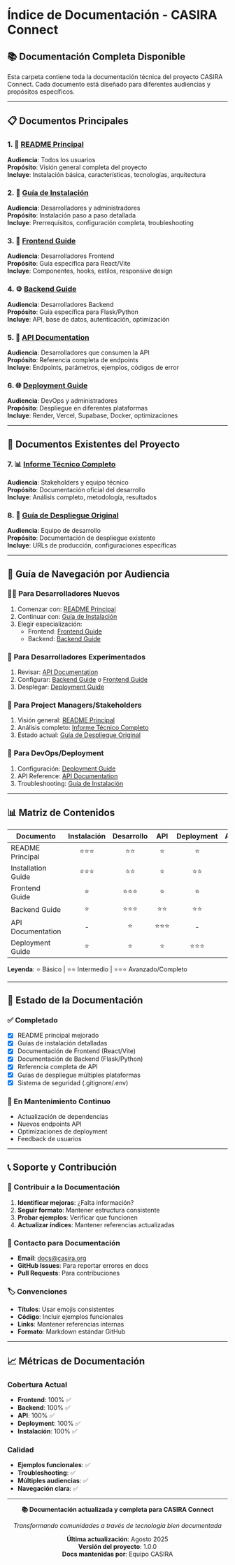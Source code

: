 # Índice de Documentación - CASIRA Connect

## 📚 Documentación Completa Disponible

Esta carpeta contiene toda la documentación técnica del proyecto CASIRA Connect. Cada documento está diseñado para diferentes audiencias y propósitos específicos.

---

## 📋 Documentos Principales

### 1. 📖 **[README Principal](../README.md)**
**Audiencia**: Todos los usuarios  
**Propósito**: Visión general completa del proyecto  
**Incluye**: Instalación básica, características, tecnologías, arquitectura

### 2. 🚀 **[Guía de Instalación](INSTALLATION_GUIDE.md)**
**Audiencia**: Desarrolladores y administradores  
**Propósito**: Instalación paso a paso detallada  
**Incluye**: Prerrequisitos, configuración completa, troubleshooting

### 3. 🎨 **[Frontend Guide](FRONTEND_GUIDE.md)**
**Audiencia**: Desarrolladores Frontend  
**Propósito**: Guía específica para React/Vite  
**Incluye**: Componentes, hooks, estilos, responsive design

### 4. ⚙️ **[Backend Guide](BACKEND_GUIDE.md)**
**Audiencia**: Desarrolladores Backend  
**Propósito**: Guía específica para Flask/Python  
**Incluye**: API, base de datos, autenticación, optimización

### 5. 🔌 **[API Documentation](API_DOCUMENTATION.md)**
**Audiencia**: Desarrolladores que consumen la API  
**Propósito**: Referencia completa de endpoints  
**Incluye**: Endpoints, parámetros, ejemplos, códigos de error

### 6. 🌐 **[Deployment Guide](DEPLOYMENT_GUIDE.md)**
**Audiencia**: DevOps y administradores  
**Propósito**: Despliegue en diferentes plataformas  
**Incluye**: Render, Vercel, Supabase, Docker, optimizaciones

---

## 📄 Documentos Existentes del Proyecto

### 7. 📊 **[Informe Técnico Completo](INFORME_TECNICO_COMPLETO.md)**
**Audiencia**: Stakeholders y equipo técnico  
**Propósito**: Documentación oficial del desarrollo  
**Incluye**: Análisis completo, metodología, resultados

### 8. 🚀 **[Guía de Despliegue Original](GUIA_DESPLIEGUE_COMPLETA.md)**
**Audiencia**: Equipo de desarrollo  
**Propósito**: Documentación de despliegue existente  
**Incluye**: URLs de producción, configuraciones específicas

---

## 🎯 Guía de Navegación por Audiencia

### 👨‍💻 **Para Desarrolladores Nuevos**
1. Comenzar con: [README Principal](../README.md)
2. Continuar con: [Guía de Instalación](INSTALLATION_GUIDE.md)
3. Elegir especialización:
   - Frontend: [Frontend Guide](FRONTEND_GUIDE.md)
   - Backend: [Backend Guide](BACKEND_GUIDE.md)

### 🔧 **Para Desarrolladores Experimentados**
1. Revisar: [API Documentation](API_DOCUMENTATION.md)
2. Configurar: [Backend Guide](BACKEND_GUIDE.md) o [Frontend Guide](FRONTEND_GUIDE.md)
3. Desplegar: [Deployment Guide](DEPLOYMENT_GUIDE.md)

### 👔 **Para Project Managers/Stakeholders**
1. Visión general: [README Principal](../README.md)
2. Análisis completo: [Informe Técnico Completo](INFORME_TECNICO_COMPLETO.md)
3. Estado actual: [Guía de Despliegue Original](GUIA_DESPLIEGUE_COMPLETA.md)

### 🚀 **Para DevOps/Deployment**
1. Configuración: [Deployment Guide](DEPLOYMENT_GUIDE.md)
2. API Reference: [API Documentation](API_DOCUMENTATION.md)
3. Troubleshooting: [Guía de Instalación](INSTALLATION_GUIDE.md)

---

## 📊 Matriz de Contenidos

| Documento | Instalación | Desarrollo | API | Deployment | Arquitectura |
|-----------|:-----------:|:----------:|:---:|:----------:|:------------:|
| README Principal | ⭐⭐⭐ | ⭐⭐ | ⭐ | ⭐ | ⭐⭐⭐ |
| Installation Guide | ⭐⭐⭐ | ⭐⭐ | ⭐ | ⭐⭐ | ⭐ |
| Frontend Guide | ⭐ | ⭐⭐⭐ | ⭐ | ⭐ | ⭐⭐ |
| Backend Guide | ⭐ | ⭐⭐⭐ | ⭐⭐ | ⭐⭐ | ⭐⭐ |
| API Documentation | - | ⭐ | ⭐⭐⭐ | - | ⭐ |
| Deployment Guide | ⭐ | ⭐ | ⭐ | ⭐⭐⭐ | ⭐ |

**Leyenda**: ⭐ Básico | ⭐⭐ Intermedio | ⭐⭐⭐ Avanzado/Completo

---

## 🔄 Estado de la Documentación

### ✅ Completado
- [x] README principal mejorado
- [x] Guías de instalación detalladas
- [x] Documentación de Frontend (React/Vite)
- [x] Documentación de Backend (Flask/Python)
- [x] Referencia completa de API
- [x] Guías de despliegue múltiples plataformas
- [x] Sistema de seguridad (.gitignore/.env)

### 🔄 En Mantenimiento Continuo
- Actualización de dependencias
- Nuevos endpoints API
- Optimizaciones de deployment
- Feedback de usuarios

---

## 📞 Soporte y Contribución

### 🤝 Contribuir a la Documentación
1. **Identificar mejoras**: ¿Falta información?
2. **Seguir formato**: Mantener estructura consistente
3. **Probar ejemplos**: Verificar que funcionen
4. **Actualizar índices**: Mantener referencias actualizadas

### 📧 Contacto para Documentación
- **Email**: docs@casira.org
- **GitHub Issues**: Para reportar errores en docs
- **Pull Requests**: Para contribuciones

### 🏷️ Convenciones
- **Títulos**: Usar emojis consistentes
- **Código**: Incluir ejemplos funcionales
- **Links**: Mantener referencias internas
- **Formato**: Markdown estándar GitHub

---

## 📈 Métricas de Documentación

### Cobertura Actual
- **Frontend**: 100% ✅
- **Backend**: 100% ✅
- **API**: 100% ✅
- **Deployment**: 100% ✅
- **Instalación**: 100% ✅

### Calidad
- **Ejemplos funcionales**: ✅
- **Troubleshooting**: ✅
- **Múltiples audiencias**: ✅
- **Navegación clara**: ✅

---

<div align="center">

**📚 Documentación actualizada y completa para CASIRA Connect**

*Transformando comunidades a través de tecnología bien documentada*

**Última actualización**: Agosto 2025  
**Versión del proyecto**: 1.0.0  
**Docs mantenidas por**: Equipo CASIRA

</div>